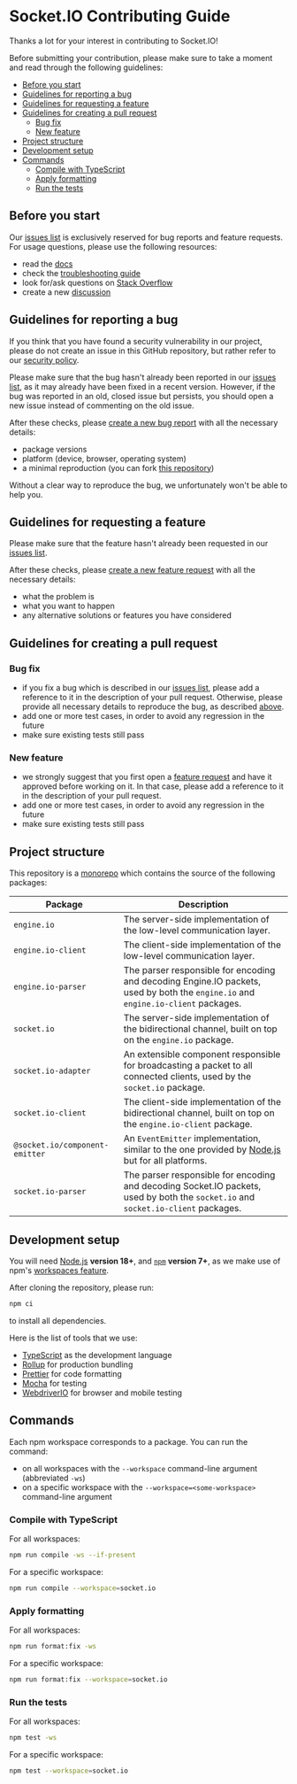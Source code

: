 # Socket.IO Contributing Guide

Thanks a lot for your interest in contributing to Socket.IO!

Before submitting your contribution, please make sure to take a moment and read through the following guidelines:

<!-- TOC -->
  * [Before you start](#before-you-start)
  * [Guidelines for reporting a bug](#guidelines-for-reporting-a-bug)
  * [Guidelines for requesting a feature](#guidelines-for-requesting-a-feature)
  * [Guidelines for creating a pull request](#guidelines-for-creating-a-pull-request)
    * [Bug fix](#bug-fix)
    * [New feature](#new-feature)
  * [Project structure](#project-structure)
  * [Development setup](#development-setup)
  * [Commands](#commands)
    * [Compile with TypeScript](#compile-with-typescript)
    * [Apply formatting](#apply-formatting)
    * [Run the tests](#run-the-tests)
<!-- TOC -->

## Before you start

Our [issues list](https://github.com/socketio/socket.io/issues) is exclusively reserved for bug reports and feature requests. For usage questions, please use the following resources:

- read the [docs](https://socket.io/docs/v4/)
- check the [troubleshooting guide](https://socket.io/docs/v4/troubleshooting-connection-issues/)
- look for/ask questions on [Stack Overflow](https://stackoverflow.com/questions/tagged/socket.io)
- create a new [discussion](https://github.com/socketio/socket.io/discussions/new?category=q-a)

## Guidelines for reporting a bug

If you think that you have found a security vulnerability in our project, please do not create an issue in this GitHub repository, but rather refer to our [security policy](./SECURITY.md).

Please make sure that the bug hasn't already been reported in our [issues list](https://github.com/socketio/socket.io/issues?q=label%3Abug+), as it may already have been fixed in a recent version. However, if the bug was reported in an old, closed issue but persists, you should open a new issue instead of commenting on the old issue.

After these checks, please [create a new bug report](https://github.com/socketio/socket.io/issues/new/choose) with all the necessary details:

- package versions
- platform (device, browser, operating system)
- a minimal reproduction (you can fork [this repository](https://github.com/socketio/socket.io-fiddle))

Without a clear way to reproduce the bug, we unfortunately won't be able to help you.

## Guidelines for requesting a feature

Please make sure that the feature hasn't already been requested in our [issues list](https://github.com/socketio/socket.io/labels/enhancement).

After these checks, please [create a new feature request](https://github.com/socketio/socket.io/issues/new/choose) with all the necessary details:

- what the problem is
- what you want to happen
- any alternative solutions or features you have considered

## Guidelines for creating a pull request

### Bug fix

- if you fix a bug which is described in our [issues list](https://github.com/socketio/socket.io/issues), please add a reference to it in the description of your pull request. Otherwise, please provide all necessary details to reproduce the bug, as described [above](#guidelines-for-reporting-a-bug).
- add one or more test cases, in order to avoid any regression in the future
- make sure existing tests still pass

### New feature

- we strongly suggest that you first open a [feature request](#guidelines-for-requesting-a-feature) and have it approved before working on it. In that case, please add a reference to it in the description of your pull request.
- add one or more test cases, in order to avoid any regression in the future
- make sure existing tests still pass

## Project structure

This repository is a [monorepo](https://en.wikipedia.org/wiki/Monorepo) which contains the source of the following packages:

| Package                        | Description                                                                                                                           |
|--------------------------------|---------------------------------------------------------------------------------------------------------------------------------------|
| `engine.io`                    | The server-side implementation of the low-level communication layer.                                                                  |
| `engine.io-client`             | The client-side implementation of the low-level communication layer.                                                                  |
| `engine.io-parser`             | The parser responsible for encoding and decoding Engine.IO packets, used by both the `engine.io` and `engine.io-client` packages.     |
| `socket.io`                    | The server-side implementation of the bidirectional channel, built on top on the `engine.io` package.                                 |
| `socket.io-adapter`            | An extensible component responsible for broadcasting a packet to all connected clients, used by the `socket.io` package.              |
| `socket.io-client`             | The client-side implementation of the bidirectional channel, built on top on the `engine.io-client` package.                          |
| `@socket.io/component-emitter` | An `EventEmitter` implementation, similar to the one provided by [Node.js](https://nodejs.org/api/events.html) but for all platforms. |
| `socket.io-parser`             | The parser responsible for encoding and decoding Socket.IO packets, used by both the `socket.io` and `socket.io-client` packages.     |

## Development setup

You will need [Node.js](https://nodejs.org) **version 18+**, and [`npm`](https://docs.npmjs.com/about-npm) **version 7+**, as we make use of npm's [workspaces feature](https://docs.npmjs.com/cli/v10/using-npm/workspaces).

After cloning the repository, please run:

```bash
npm ci
```

to install all dependencies.

Here is the list of tools that we use:

- [TypeScript](https://www.typescriptlang.org/) as the development language
- [Rollup](https://rollupjs.org/) for production bundling
- [Prettier](https://prettier.io/) for code formatting
- [Mocha](https://mochajs.org/) for testing
- [WebdriverIO](https://webdriver.io/) for browser and mobile testing

## Commands

Each npm workspace corresponds to a package. You can run the command:

- on all workspaces with the `--workspace` command-line argument (abbreviated `-ws`)
- on a specific workspace with the `--workspace=<some-workspace>` command-line argument

### Compile with TypeScript

For all workspaces:

```bash
npm run compile -ws --if-present
```

For a specific workspace:

```bash
npm run compile --workspace=socket.io
```

### Apply formatting

For all workspaces:

```bash
npm run format:fix -ws
```

For a specific workspace:

```bash
npm run format:fix --workspace=socket.io
```

### Run the tests

For all workspaces:

```bash
npm test -ws
```

For a specific workspace:

```bash
npm test --workspace=socket.io
```
